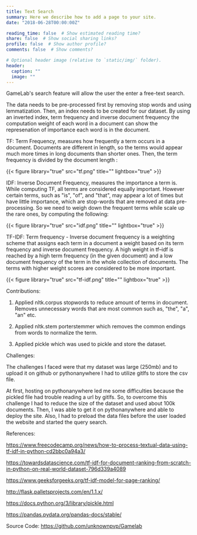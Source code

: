 ```yaml
---
title: Text Search
summary: Here we describe how to add a page to your site.
date: "2018-06-28T00:00:00Z"

reading_time: false  # Show estimated reading time?
share: false  # Show social sharing links?
profile: false  # Show author profile?
comments: false  # Show comments?

# Optional header image (relative to `static/img/` folder).
header:
  caption: ""
  image: ""
---
```


GameLab's search feature will allow the user the enter a free-text search. 

The data needs to be pre-processed first by removing stop words and using lemmatization. 
Then, an index needs to be created for our dataset. By using an inverted index, term frequency and inverse document frequency the computation weight of each word in a document can show the represenation of importance each word is in the document.

TF: Term Frequency, measures how frequently a term occurs in a document. Documents are different in length, so the terms would appear much more times in long documents than shorter ones. Then, the term frequency is divided by the document length :

{{< figure library="true" src="tf.png" title="" lightbox="true" >}}

IDF: Inverse Document Frequency, measures the importance a term is. While computing TF, all terms are considered equally important. However certain terms, such as "is", "of", and "that", may appear a lot of times but have little importance, which are stop-words that are removed at data pre-processing. So we need to weigh down the frequent terms while scale up the rare ones, by computing the following:

{{< figure library="true" src="idf.png" title="" lightbox="true" >}}

TF-IDF: Term frequency - Inverse document frequency is a weighting scheme that assigns each term in a document a weight based on its term frequency and inverse document frequency. A high weight in tf–idf is reached by a high term frequency (in the given document) and a low document frequency of the term in the whole collection of documents. The terms with higher weight scores are considered to be more important.

{{< figure library="true" src="tf-idf.png" title="" lightbox="true" >}}

Contributions: 

1. Applied nltk.corpus stopwords to reduce amount of terms in document. Removes unnecessary words that are most common such as, "the", "a", "an" etc.

2. Applied nltk.stem porterstemmer which removes the common endings from words to normalize the term.

3. Applied pickle which was used to pickle and store the dataset.

Challenges: 

The challenges I faced were that my dataset was large (250mb) and to upload it on github or pythonanywhere I had to utilize gitlfs to store the csv file. 

At first, hosting on pythonanywhere led me some difficulties because the pickled file had trouble reading a url by gitlfs. So, to overcome this challenge I had to reduce the size of the dataset and used about 100k documents. Then, I was able to get it on pythonanywhere and able to deploy the site. Also, I had to preload the data files before the user loaded the website and started the query search. 

References:

https://www.freecodecamp.org/news/how-to-process-textual-data-using-tf-idf-in-python-cd2bbc0a94a3/

https://towardsdatascience.com/tf-idf-for-document-ranking-from-scratch-in-python-on-real-world-dataset-796d339a4089

https://www.geeksforgeeks.org/tf-idf-model-for-page-ranking/

http://flask.palletsprojects.com/en/1.1.x/

https://docs.python.org/3/library/pickle.html

https://pandas.pydata.org/pandas-docs/stable/

Source Code: https://github.com/unknownpvp/Gamelab
